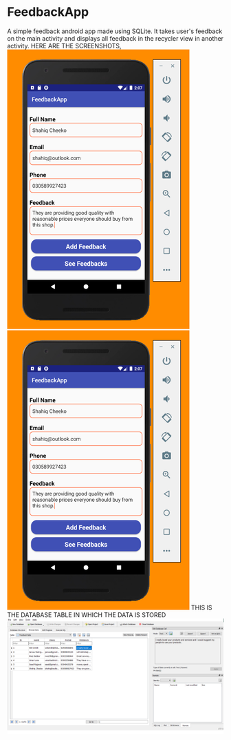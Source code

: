 # FeedbackApp
A simple feedback android app made using SQLite.
It takes user's feedback on the main activity and displays all feedback in the recycler view in another activity.
HERE ARE THE SCREENSHOTS,
![](Screenshots/first.png)
![](Screenshots/first.png)
THIS IS THE DATABASE TABLE IN WHICH THE DATA IS STORED
![](Screenshots/third.png)
